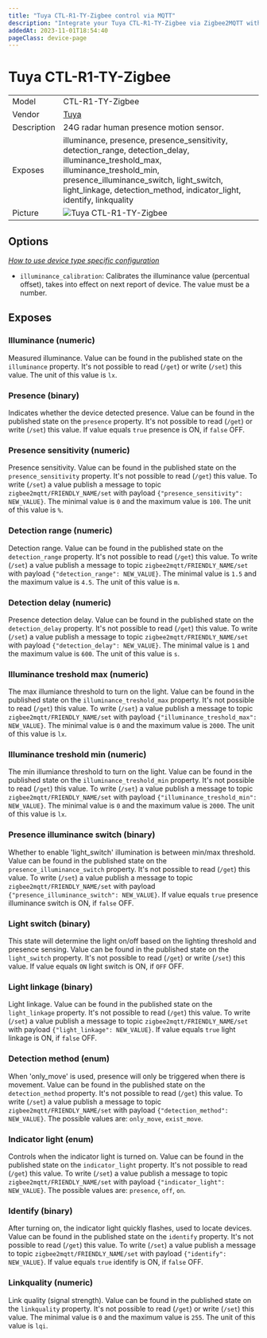 ```yaml
---
title: "Tuya CTL-R1-TY-Zigbee control via MQTT"
description: "Integrate your Tuya CTL-R1-TY-Zigbee via Zigbee2MQTT with whatever smart home infrastructure you are using without the vendor's bridge or gateway."
addedAt: 2023-11-01T18:54:40
pageClass: device-page
---
```


<!-- !!!! -->
<!-- ATTENTION: This file is auto-generated through docgen! -->
<!-- You can only edit the "Notes"-Section between the two comment lines "Notes BEGIN" and "Notes END". -->
<!-- Do not use h1 or h2 heading within "## Notes"-Section. -->
<!-- !!!! -->

# Tuya CTL-R1-TY-Zigbee

|     |     |
|-----|-----|
| Model | CTL-R1-TY-Zigbee  |
| Vendor  | [Tuya](/supported-devices/#v=Tuya)  |
| Description | 24G radar human presence motion sensor. |
| Exposes | illuminance, presence, presence_sensitivity, detection_range, detection_delay, illuminance_treshold_max, illuminance_treshold_min, presence_illuminance_switch, light_switch, light_linkage, detection_method, indicator_light, identify, linkquality |
| Picture | ![Tuya CTL-R1-TY-Zigbee](https://www.zigbee2mqtt.io/images/devices/CTL-R1-TY-Zigbee.png) |


<!-- Notes BEGIN: You can edit here. Add "## Notes" headline if not already present. -->


<!-- Notes END: Do not edit below this line -->



## Options
*[How to use device type specific configuration](../guide/configuration/devices-groups.md#specific-device-options)*

* `illuminance_calibration`: Calibrates the illuminance value (percentual offset), takes into effect on next report of device. The value must be a number.


## Exposes

### Illuminance (numeric)
Measured illuminance.
Value can be found in the published state on the `illuminance` property.
It's not possible to read (`/get`) or write (`/set`) this value.
The unit of this value is `lx`.

### Presence (binary)
Indicates whether the device detected presence.
Value can be found in the published state on the `presence` property.
It's not possible to read (`/get`) or write (`/set`) this value.
If value equals `true` presence is ON, if `false` OFF.

### Presence sensitivity (numeric)
Presence sensitivity.
Value can be found in the published state on the `presence_sensitivity` property.
It's not possible to read (`/get`) this value.
To write (`/set`) a value publish a message to topic `zigbee2mqtt/FRIENDLY_NAME/set` with payload `{"presence_sensitivity": NEW_VALUE}`.
The minimal value is `0` and the maximum value is `100`.
The unit of this value is `%`.

### Detection range (numeric)
Detection range.
Value can be found in the published state on the `detection_range` property.
It's not possible to read (`/get`) this value.
To write (`/set`) a value publish a message to topic `zigbee2mqtt/FRIENDLY_NAME/set` with payload `{"detection_range": NEW_VALUE}`.
The minimal value is `1.5` and the maximum value is `4.5`.
The unit of this value is `m`.

### Detection delay (numeric)
Presence detection delay.
Value can be found in the published state on the `detection_delay` property.
It's not possible to read (`/get`) this value.
To write (`/set`) a value publish a message to topic `zigbee2mqtt/FRIENDLY_NAME/set` with payload `{"detection_delay": NEW_VALUE}`.
The minimal value is `1` and the maximum value is `600`.
The unit of this value is `s`.

### Illuminance treshold max (numeric)
The max illumiance threshold to turn on the light.
Value can be found in the published state on the `illuminance_treshold_max` property.
It's not possible to read (`/get`) this value.
To write (`/set`) a value publish a message to topic `zigbee2mqtt/FRIENDLY_NAME/set` with payload `{"illuminance_treshold_max": NEW_VALUE}`.
The minimal value is `0` and the maximum value is `2000`.
The unit of this value is `lx`.

### Illuminance treshold min (numeric)
The min illumiance threshold to turn on the light.
Value can be found in the published state on the `illuminance_treshold_min` property.
It's not possible to read (`/get`) this value.
To write (`/set`) a value publish a message to topic `zigbee2mqtt/FRIENDLY_NAME/set` with payload `{"illuminance_treshold_min": NEW_VALUE}`.
The minimal value is `0` and the maximum value is `2000`.
The unit of this value is `lx`.

### Presence illuminance switch (binary)
Whether to enable 'light_switch' illumination is between min/max threshold.
Value can be found in the published state on the `presence_illuminance_switch` property.
It's not possible to read (`/get`) this value.
To write (`/set`) a value publish a message to topic `zigbee2mqtt/FRIENDLY_NAME/set` with payload `{"presence_illuminance_switch": NEW_VALUE}`.
If value equals `true` presence illuminance switch is ON, if `false` OFF.

### Light switch (binary)
This state will determine the light on/off based on the lighting threshold and presence sensing.
Value can be found in the published state on the `light_switch` property.
It's not possible to read (`/get`) or write (`/set`) this value.
If value equals `ON` light switch is ON, if `OFF` OFF.

### Light linkage (binary)
Light linkage.
Value can be found in the published state on the `light_linkage` property.
It's not possible to read (`/get`) this value.
To write (`/set`) a value publish a message to topic `zigbee2mqtt/FRIENDLY_NAME/set` with payload `{"light_linkage": NEW_VALUE}`.
If value equals `true` light linkage is ON, if `false` OFF.

### Detection method (enum)
When 'only_move' is used, presence will only be triggered when there is movement.
Value can be found in the published state on the `detection_method` property.
It's not possible to read (`/get`) this value.
To write (`/set`) a value publish a message to topic `zigbee2mqtt/FRIENDLY_NAME/set` with payload `{"detection_method": NEW_VALUE}`.
The possible values are: `only_move`, `exist_move`.

### Indicator light (enum)
Controls when the indicator light is turned on.
Value can be found in the published state on the `indicator_light` property.
It's not possible to read (`/get`) this value.
To write (`/set`) a value publish a message to topic `zigbee2mqtt/FRIENDLY_NAME/set` with payload `{"indicator_light": NEW_VALUE}`.
The possible values are: `presence`, `off`, `on`.

### Identify (binary)
After turning on, the indicator light quickly flashes, used to locate devices.
Value can be found in the published state on the `identify` property.
It's not possible to read (`/get`) this value.
To write (`/set`) a value publish a message to topic `zigbee2mqtt/FRIENDLY_NAME/set` with payload `{"identify": NEW_VALUE}`.
If value equals `true` identify is ON, if `false` OFF.

### Linkquality (numeric)
Link quality (signal strength).
Value can be found in the published state on the `linkquality` property.
It's not possible to read (`/get`) or write (`/set`) this value.
The minimal value is `0` and the maximum value is `255`.
The unit of this value is `lqi`.

